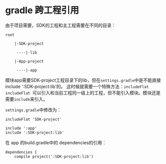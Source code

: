 # gradle 跨工程引用

由于项目需要，SDK的工程和主工程需要在不同的目录：

    root
    
        |-SDK-project
        
         ----|-lib
         
        |-App-project
        
         ----|-app

模块app需要SDK-project工程目录下的lib，但在`settings.gradle`中是不能直接include ‘:SDK-project:lib’的。
这时候就需要一个特殊方法：`includeFlat`
`includeFlat `可以引入和当前工程同一级上的工程，但不能引入模块。模块还是需要`include`来引入。

`settings.gradle`中修改为：

```
includeFlat 'SDK-project'  
  
include ':app'  
include ':SDK-project:lib'  
```
在 app 的build.gradle中的 dependencies的引用：
```
dependencies {  
    compile project(':SDK-project:lib')  
```